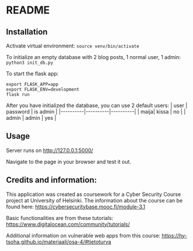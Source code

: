 # README

## Installation
Activate virtual environment:
``` source venv/bin/activate ```

To initialize an empty database with 2 blog posts, 1 normal user, 1 admin:
```python3 init_db.py```

To start the flask app:
```
export FLASK_APP=app
export FLASK_ENV=development
flask run
```


After you have initialized the database, you can use 2 default users:
| user | password | is admin |
|----------|----------|----------|
| maija| kissa | no |
| admin | admin | yes |

## Usage
Server runs on http://127.0.0.1:5000/

Navigate to the page in your browser and test it out.


## Credits and information:
This application was created as coursework for a Cyber Security Course project at University of Helsinki.
The information about the course can be found here: 
https://cybersecuritybase.mooc.fi/module-3.1 

Basic functionalities are from these tutorials: 
https://www.digitalocean.com/community/tutorials/

Additional information on vulnerable web apps from this course: https://hy-tsoha.github.io/materiaali/osa-4/#tietoturva 